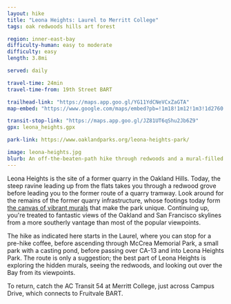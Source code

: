 ```yaml
---
layout: hike
title: "Leona Heights: Laurel to Merritt College"
tags: oak redwoods hills art forest

region: inner-east-bay
difficulty-human: easy to moderate
difficulty: easy 
length: 3.8mi

served: daily

travel-time: 24min
travel-time-from: 19th Street BART

trailhead-link: "https://maps.app.goo.gl/YG11YdCNeVCxZaGTA"
map-embed: "https://www.google.com/maps/embed?pb=!1m18!1m12!1m3!1d2760.5793478377864!2d-122.18234887828405!3d37.791182922377146!2m3!1f0!2f0!3f0!3m2!1i1024!2i768!4f13.1!3m3!1m2!1s0x808f87001acc0f47%3A0xc9c892269d0fedba!2sYork%20Trail!5e0!3m2!1sen!2sus!4v1721167764022!5m2!1sen!2sus"

transit-stop-link: "https://maps.app.goo.gl/JZ81UT6qShu2Jb6Z9"
gpx: leona_heights.gpx

park-link: https://www.oaklandparks.org/leona-heights-park/

image: leona-heights.jpg
blurb: An off-the-beaten-path hike through redwoods and a mural-filled former quarry to a local college.
---
```


Leona Heights is the site of a former quarry in the Oakland Hills. Today, the steep ravine leading up from the flats takes you through a redwood grove before leading you to the former route of a quarry tramway. Look around for the remains of the former quarry infrastructure, whose footings today form [the canvas of vibrant murals](https://www.kqed.org/news/11977305/hidden-in-the-oakland-hills-is-an-outdoor-gallery-of-murals) that make the park unique. Continuing up, you're treated to fantastic views of the Oakland and San Francisco skylines from a more southerly vantage than most of the popular viewpoints.

The hike as indicated here starts in the Laurel, where you can stop for a pre-hike coffee, before ascending through McCrea Memorial Park, a small park with a casting pond, before passing over CA-13 and into Leona Heights Park. The route is only a suggestion; the best part of Leona Heights is exploring the hidden murals, seeing the redwoods, and looking out over the Bay from its viewpoints.

To return, catch the AC Transit 54 at Merritt College, just across Campus Drive, which connects to Fruitvale BART.